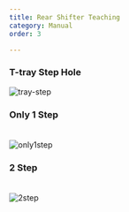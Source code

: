 ```yaml
---
title: Rear Shifter Teaching
category: Manual
order: 3

---
```


### **T-tray Step Hole**  

![tray-step](https://user-images.githubusercontent.com/85915538/125380542-ec26e800-e3c4-11eb-96b0-4b28f3949c25.png)


### **Only 1 Step**  
　  
![only1step](https://user-images.githubusercontent.com/85915538/125384256-3ca14400-e3cb-11eb-88f0-740d3c8c05c2.png)

### **2 Step**  
　  
![2step](https://user-images.githubusercontent.com/85915538/125384264-3f039e00-e3cb-11eb-84c5-aef66fc9c16b.png)
